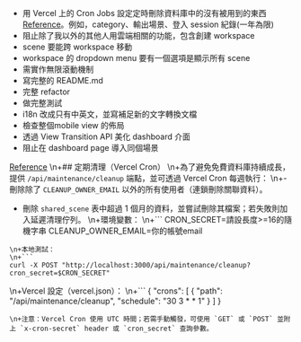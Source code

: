 
* 用 Vercel 上的 Cron Jobs 設定定時刪除資料庫中的沒有被用到的東西 [Reference](https://vercel.com/docs/cron-jobs/quickstart)。例如，category、輸出場景、登入 session 紀錄(一年為限)
* 阻止除了我以外的其他人用雲端相關的功能，包含創建 workspace
* scene 要能跨 workspace 移動
* workspace 的 dropdown menu 要有一個選項是顯示所有 scene
* 需實作無限滾動機制
* 寫完整的 README.md
* 完整 refactor
* 做完整測試
* i18n 改成只有中英文，並寫補足新的文字轉換文檔
* 檢查整個mobile view 的佈局
* 透過 View Transition API 美化 dashboard 介面
* 阻止在 dashboard page 導入同個場景





[Reference](https://plus.excalidraw.com/blog/redesigning-editor-api)
\n+## 定期清理（Vercel Cron）
\n+為了避免免費資料庫持續成長，提供 `/api/maintenance/cleanup` 端點，並可透過 Vercel Cron 每週執行：
\n+- 刪除除了 `CLEANUP_OWNER_EMAIL` 以外的所有使用者（連鎖刪除關聯資料）。
- 刪除 `shared_scene` 表中超過 1 個月的資料，並嘗試刪除其檔案；若失敗則加入延遲清理佇列。
\n+環境變數：
\n+```
CRON_SECRET=請設長度>=16的隨機字串
CLEANUP_OWNER_EMAIL=你的帳號email
```
\n+本地測試：
\n+```
curl -X POST "http://localhost:3000/api/maintenance/cleanup?cron_secret=$CRON_SECRET"
```
\n+Vercel 設定（vercel.json）：
\n+```
{
  "crons": [
    { "path": "/api/maintenance/cleanup", "schedule": "30 3 * * 1" }
  ]
}
```
\n+注意：Vercel Cron 使用 UTC 時間；若需手動觸發，可使用 `GET` 或 `POST` 並附上 `x-cron-secret` header 或 `cron_secret` 查詢參數。
